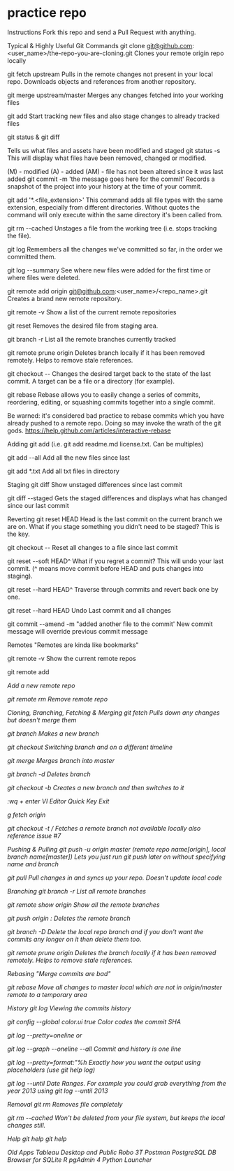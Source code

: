 # practice repo


Instructions
Fork this repo and send a Pull Request with anything.  

Typical & Highly Useful Git Commands
git clone git@github.com:<user_name>/the-repo-you-are-cloning.git
Clones your remote origin repo locally

git fetch upstream
Pulls in the remote changes not present in your local repo. Downloads objects and references from another repository.

git merge upstream/master
Merges any changes fetched into your working files

git add <file>
Start tracking new files and also stage changes to already tracked files

git status & git diff

Tells us what files and assets have been modified and staged
git status -s
This will display what files have been removed, changed or modified.

(M) - modified
(A) - added
(AM) - file has not been altered since it was last added
git commit -m 'the message goes here for the commit'
Records a snapshot of the project into your history at the time of your commit.

git add '*.<file_extension>'
This command adds all file types with the same extension, especially from different directories. Without quotes the command will only execute within the same directory it's been called from.

git rm --cached <file>
Unstages a file from the working tree (i.e. stops tracking the file).

git log
Remembers all the changes we've committed so far, in the order we committed them.

git log --summary
See where new files were added for the first time or where files were deleted.

git remote add origin git@github.com:<user_name>/<repo_name>.git
Creates a brand new remote repository.

git remote -v
Show a list of the current remote repositories

git reset <file>
Removes the desired file from staging area.

git branch -r
List all the remote branches currently tracked

git remote prune origin
Deletes branch locally if it has been removed remotely. Helps to remove stale references.

git checkout -- <target>
Changes the desired target back to the state of the last commit. A target can be a file or a directory (for example).

git rebase
Rebase allows you to easily change a series of commits, reordering, editing, or squashing commits together into a single commit.

Be warned: it's considered bad practice to rebase commits which you have already pushed to a remote repo. Doing so may invoke the wrath of the git gods. https://help.github.com/articles/interactive-rebase

Adding
git add <list of files>
(i.e. git add readme.md license.txt. Can be multiples)

git add --all
Add all the new files since last

git add *.txt
Add all txt files in directory

Staging
git diff
Show unstaged differences since last commit

git diff --staged
Gets the staged differences and displays what has changed since our last commit

Reverting
git reset HEAD <file>
Head is the last commit on the current branch we are on. What if you stage something you didn't need to be staged? This is the key.

git checkout -- <file>
Reset all changes to a file since last commit

git reset --soft HEAD^
What if you regret a commit? This will undo your last commit. (^ means move commit before HEAD and puts changes into staging).

git reset --hard HEAD^
Traverse through commits and revert back one by one.

git reset --hard HEAD
Undo Last commit and all changes

git commit --amend -m "added another file to the commit'
New commit message will override previous commit message

Remotes
"Remotes are kinda like bookmarks"

git remote -v
Show the current remote repos

git remote add <name> <address>
Add a new remote repo

git remote rm <name>
Remove remote repo

Cloning, Branching, Fetching & Merging
git fetch
Pulls down any changes but doesn't merge them

git branch <branch name>
Makes a new branch

git checkout <branch name>
Switching branch and on a different timeline

git merge <branch>
Merges branch into master

git branch -d <branch name>
Deletes branch

git checkout -b <branch name>
Creates a new branch and then switches to it

:wq + enter
VI Editor Quick Key Exit

g fetch origin

git checkout -t <remote>/<branch>
Fetches a remote branch not available locally also reference issue #7

Pushing & Pulling
git push -u origin master (remote repo name[origin], local branch name[master])
Lets you just run git push later on without specifying name and branch

git pull
Pull changes in and syncs up your repo. Doesn't update local code

Branching
git branch -r
List all remote branches

git remote show origin
Show all the remote branches

git push origin :<branch name>
Deletes the remote branch

git branch -D <branch name>
Delete the local repo branch and if you don't want the commits any longer on it then delete them too.

git remote prune origin
Deletes the branch locally if it has been removed remotely. Helps to remove stale references.

Rebasing
"Merge commits are bad"

git rebase
Move all changes to master local which are not in origin/master remote to a temporary area

History
git log
Viewing the commits history

git config --global color.ui true
Color codes the commit SHA

git log --pretty=oneline
or

git log --graph --oneline --all
Commit and history is one line

git log --pretty=format:"%h
Exactly how you want the output using placeholders (use git help log)

git log --until <value>
Date Ranges. For example you could grab everything from the year 2013 using git log --until 2013

Removal
git rm <filename>
Removes file completely

git rm --cached <file names>
Won't be deleted from your file system, but keeps the local changes still.

Help
git help
git help <command>


Old Apps
Tableau Desktop and Public
Robo 3T
Postman
PostgreSQL
DB Browser for SQLite
R
pgAdmin 4
Python Launcher










